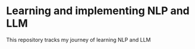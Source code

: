 # Learning and implementing NLP and LLM

This repository tracks my journey of learning NLP and LLM

